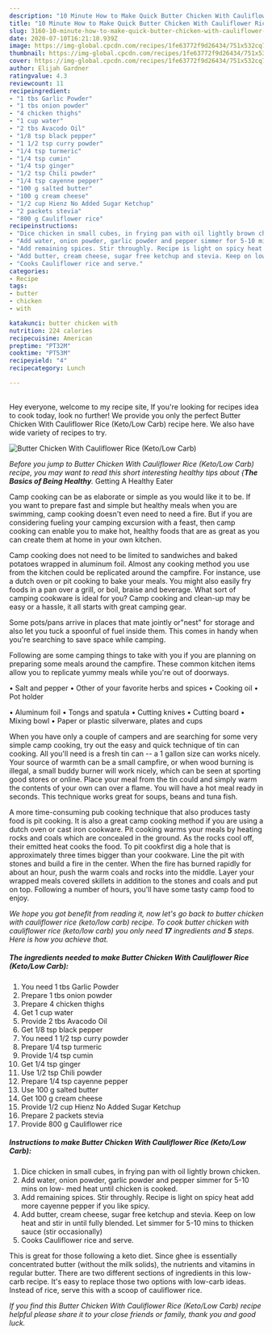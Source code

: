 ```yaml
---
description: "10 Minute How to Make Quick Butter Chicken With Cauliflower Rice (Keto/Low Carb)"
title: "10 Minute How to Make Quick Butter Chicken With Cauliflower Rice (Keto/Low Carb)"
slug: 3160-10-minute-how-to-make-quick-butter-chicken-with-cauliflower-rice-keto-low-carb
date: 2020-07-10T16:21:10.939Z
image: https://img-global.cpcdn.com/recipes/1fe63772f9d26434/751x532cq70/butter-chicken-with-cauliflower-rice-ketolow-carb-recipe-main-photo.jpg
thumbnail: https://img-global.cpcdn.com/recipes/1fe63772f9d26434/751x532cq70/butter-chicken-with-cauliflower-rice-ketolow-carb-recipe-main-photo.jpg
cover: https://img-global.cpcdn.com/recipes/1fe63772f9d26434/751x532cq70/butter-chicken-with-cauliflower-rice-ketolow-carb-recipe-main-photo.jpg
author: Elijah Gardner
ratingvalue: 4.3
reviewcount: 11
recipeingredient:
- "1 tbs Garlic Powder"
- "1 tbs onion powder"
- "4 chicken thighs"
- "1 cup water"
- "2 tbs Avacodo Oil"
- "1/8 tsp black pepper"
- "1 1/2 tsp curry powder"
- "1/4 tsp turmeric"
- "1/4 tsp cumin"
- "1/4 tsp ginger"
- "1/2 tsp Chili powder"
- "1/4 tsp cayenne pepper"
- "100 g salted butter"
- "100 g cream cheese"
- "1/2 cup Hienz No Added Sugar Ketchup"
- "2 packets stevia"
- "800 g Cauliflower rice"
recipeinstructions:
- "Dice chicken in small cubes, in frying pan with oil lightly brown chicken."
- "Add water, onion powder, garlic powder and pepper simmer for 5-10 mins on low- med heat until chicken is cooked."
- "Add remaining spices. Stir throughly. Recipe is light on spicy heat add more cayenne pepper if you like spicy."
- "Add butter, cream cheese, sugar free ketchup and stevia. Keep on low heat and stir in until fully blended. Let simmer for 5-10 mins to thicken sauce (stir occasionally)"
- "Cooks Cauliflower rice and serve."
categories:
- Recipe
tags:
- butter
- chicken
- with

katakunci: butter chicken with 
nutrition: 224 calories
recipecuisine: American
preptime: "PT32M"
cooktime: "PT53M"
recipeyield: "4"
recipecategory: Lunch

---
```

<br>
Hey everyone, welcome to my recipe site, If you're looking for recipes idea to cook today, look no further! We provide you only the perfect Butter Chicken With Cauliflower Rice (Keto/Low Carb) recipe here. We also have wide variety of recipes to try.
<br>


![Butter Chicken With Cauliflower Rice (Keto/Low Carb)](https://img-global.cpcdn.com/recipes/1fe63772f9d26434/751x532cq70/butter-chicken-with-cauliflower-rice-ketolow-carb-recipe-main-photo.jpg)

<i>Before you jump to Butter Chicken With Cauliflower Rice (Keto/Low Carb) recipe, you may want to read this short interesting healthy tips about {<strong>The Basics of Being Healthy</strong>.</i>
Getting A Healthy Eater

    
Camp cooking can be as elaborate or simple as you would like it to be. If you want to prepare fast and simple but healthy meals when you are swimming, camp cooking doesn't even need to need a fire. But if you are considering fueling your camping excursion with a feast, then camp cooking can enable you to make hot, healthy foods that are as great as you can create them at home in your own kitchen.

Camp cooking does not need to be limited to sandwiches and baked potatoes wrapped in aluminum foil.  Almost any cooking method you use from the kitchen could be replicated around the campfire. For instance, use a dutch oven or pit cooking to bake your meals. You might also easily fry foods in a pan over a grill, or boil, braise and beverage. What sort of camping cookware is ideal for you? Camp cooking and clean-up may be easy or a hassle, it all starts with great camping gear.

Some pots/pans arrive in places that mate jointly or"nest" for storage and also let you tuck a spoonful of fuel inside them. This comes in handy when you're searching to save space while camping.

Following are some camping things to take with you if you are planning on preparing some meals around the campfire. These common kitchen items allow you to replicate yummy meals while you're out of doorways.

• Salt and pepper
• Other of your favorite herbs and spices
• Cooking oil
• Pot holder

• Aluminum foil
• Tongs and spatula
• Cutting knives
• Cutting board
• Mixing bowl
• Paper or plastic silverware, plates and cups

When you have only a couple of campers and are searching for some very simple camp cooking, try out the easy and quick technique of tin can cooking. All you'll need is a fresh tin can -- a 1 gallon size can works nicely. Your source of warmth can be a small campfire, or when wood burning is illegal, a small buddy burner will work nicely, which can be seen at sporting good stores or online. Place your meal from the tin could and simply warm the contents of your own can over a flame. You will have a hot meal ready in seconds.  This technique works great for soups, beans and tuna fish.

A more time-consuming pub cooking technique that also produces tasty food is pit cooking.  It is also a great camp cooking method if you are using a dutch oven or cast iron cookware. Pit cooking warms your meals by heating rocks and coals which are concealed in the ground. As the rocks cool off, their emitted heat cooks the food. To pit cookfirst dig a hole that is approximately three times bigger than your cookware. Line the pit with stones and build a fire in the center. When the fire has burned rapidly for about an hour, push the warm coals and rocks into the middle. Layer your wrapped meals covered skillets in addition to the stones and coals and put on top. Following a number of hours, you'll have some tasty camp food to enjoy.


<i>We hope you got benefit from reading it, now let's go back to butter chicken with cauliflower rice (keto/low carb) recipe. To cook butter chicken with cauliflower rice (keto/low carb) you only need <strong>17</strong> ingredients and <strong>5</strong> steps. Here is how you achieve that.
</i>

##### The ingredients needed to make Butter Chicken With Cauliflower Rice (Keto/Low Carb):

1. You need 1 tbs Garlic Powder
1. Prepare 1 tbs onion powder
1. Prepare 4 chicken thighs
1. Get 1 cup water
1. Provide 2 tbs Avacodo Oil
1. Get 1/8 tsp black pepper
1. You need 1 1/2 tsp curry powder
1. Prepare 1/4 tsp turmeric
1. Provide 1/4 tsp cumin
1. Get 1/4 tsp ginger
1. Use 1/2 tsp Chili powder
1. Prepare 1/4 tsp cayenne pepper
1. Use 100 g salted butter
1. Get 100 g cream cheese
1. Provide 1/2 cup Hienz No Added Sugar Ketchup
1. Prepare 2 packets stevia
1. Provide 800 g Cauliflower rice


##### Instructions to make Butter Chicken With Cauliflower Rice (Keto/Low Carb):

1. Dice chicken in small cubes, in frying pan with oil lightly brown chicken.
1. Add water, onion powder, garlic powder and pepper simmer for 5-10 mins on low- med heat until chicken is cooked.
1. Add remaining spices. Stir throughly. Recipe is light on spicy heat add more cayenne pepper if you like spicy.
1. Add butter, cream cheese, sugar free ketchup and stevia. Keep on low heat and stir in until fully blended. Let simmer for 5-10 mins to thicken sauce (stir occasionally)
1. Cooks Cauliflower rice and serve.


This is great for those following a keto diet. Since ghee is essentially concentrated butter (without the milk solids), the nutrients and vitamins in regular butter. There are two different sections of ingredients in this low-carb recipe. It&#39;s easy to replace those two options with low-carb ideas. Instead of rice, serve this with a scoop of cauliflower rice. 

<i>If you find this Butter Chicken With Cauliflower Rice (Keto/Low Carb) recipe helpful please share it to your close friends or family, thank you and good luck.</i>
